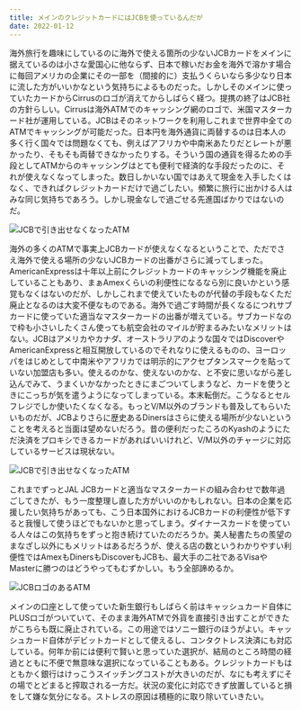 ```yaml
---
title: メインのクレジットカードにはJCBを使っているんだが
date: 2022-01-12
---
```


海外旅行を趣味にしているのに海外で使える箇所の少ないJCBカードをメインに据えているのは小さな愛国心に他ならず、日本で稼いだお金を海外で溶かす場合に毎回アメリカの企業にその一部を（間接的に）支払うくらいなら多少なり日本に流した方がいいかなという気持ちによるものだった。しかしそのメインに使っていたカードからCirrusのロゴが消えてからしばらく経つ。提携の終了はJCB社の方針らしい。Cirrusは海外ATMでのキャッシング網のロゴで、米国マスターカード社が運用している。JCBはそのネットワークを利用しこれまで世界中全てのATMでキャッシングが可能だった。日本円を海外通貨に両替するのは日本人の多く行く国々では問題なくても、例えばアフリカや中南米あたりだとレートが悪かったり、そもそも両替できなかったりする。そういう国の通貨を得るための手段としてATMからのキャッシングはとても便利で経済的な手段だったのに、それが使えなくなってしまった。数日しかいない国ではあえて現金を入手したくはなく、できればクレジットカードだけで過ごしたい。頻繁に旅行に出かける人はみな同じ気持ちであろう。しかし現金なしで過ごせる先進国ばかりではないのだ。

![JCBで引き出せなくなったATM](https://photos.smugmug.com/photos/i-XLFLPdq/0/07bc4555/X3/i-XLFLPdq-X3.jpg)

海外の多くのATMで事実上JCBカードが使えなくなるということで、ただでさえ海外で使える場所の少ないJCBカードの出番がさらに減ってしまった。AmericanExpressは十年以上前にクレジットカードのキャッシング機能を廃止していることもあり、まぁAmexくらいの利便性になるなら別に良いかという感覚もなくはないのだが、しかしこれまで使えていたものが代替の手段もなくただ廃止となるのは大変不便なものである。海外で過ごす時間が長くなるにつれサブカードに使っていた適当なマスターカードの出番が増えている。サブカードなので枠も小さいしたくさん使っても航空会社のマイルが貯まるみたいなメリットはない。JCBはアメリカやカナダ、オーストラリアのような国々ではDiscoverやAmericanExpressと相互開放しているのでそれなりに使えるものの、ヨーロッパをはじめとして中南米やアフリカでは明示的にアクセプタンスマークを貼っていない加盟店も多い。使えるのかな、使えないのかな、と不安に思いながら差し込んでみて、うまくいかなかったときにまごついてしまうなど、カードを使うときにこっちが気を遣うようになってしまっている。本末転倒だ。こうなるとセルフレジでしか使いたくなくなる。もっとV/M以外のブランドも普及してもらいたいものだが、JCBよりさらに歴史あるDinersはさらに使える場所が少ないということを考えると当面は望めないだろう。昔の便利だったころのKyashのようにただ決済をプロキシできるカードがあればいいけれど、V/M以外のチャージに対応しているサービスは現状ない。

![JCBで引き出せなくなったATM](https://photos.smugmug.com/photos/i-n58Mch3/0/4d674c77/X3/i-n58Mch3-X3.jpg)

これまでずっとJAL JCBカードと適当なマスターカードの組み合わせで数年過ごしてきたが、もう一度整理し直した方がいいのかもしれない。日本の企業を応援したい気持ちがあっても、こう日本国外におけるJCBカードの利便性が低下すると我慢して使うほどでもないかと思ってしまう。ダイナースカードを使っている人々はこの気持ちをずっと抱き続けていたのだろうか。美人秘書たちの羨望のまなざし以外にもメリットはあるだろうが、使える店の数というわかりやすい利便性ではAmexもDinersもDiscoverもJCBも、最大手の二社であるVisaやMasterに勝つのはどうやってもむずかしい。もう全部諦めるか。

![JCBロゴのあるATM](https://photos.smugmug.com/photos/i-2rcxpSV/0/afd8174f/X3/i-2rcxpSV-X3.jpg)

メインの口座として使っていた新生銀行もしばらく前はキャッシュカード自体にPLUSロゴがついていて、そのまま海外ATMで外貨を直接引き出すことができたがこちらも既に廃止されている。この用途ではソニー銀行のほうがよい。キャッシュカード自体がデビットカードとして使えるし、コンタクトレス決済にも対応している。何年か前には便利で賢いと思っていた選択が、結局のところ時間の経過とともに不便で無意味な選択になっていることもある。クレジットカードもはともかく銀行はけっこうスイッチングコストが大きいのだが、なにも考えずにその場でとどまると搾取される一方だ。状況の変化に対応できず放置していると損をして嫌な気分になる。ストレスの原因は積極的に取り除いていきたい。
